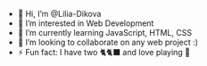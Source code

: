 - 👋 Hi, I’m @Lilia-Dikova
- 👀 I’m interested in Web Development
- 🌱 I’m currently learning JavaScript, HTML, CSS
- 💞️ I’m looking to collaborate on any web project :) 
- ⚡ Fun fact: I have two 🐈🐈‍⬛ and love playing 🎸

<!---
Lilia-Dikova/Lilia-Dikova is a ✨ special ✨ repository because its `README.md` (this file) appears on your GitHub profile.
You can click the Preview link to take a look at your changes.
--->
